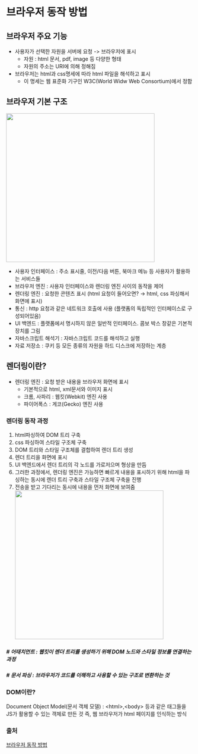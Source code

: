 # 브라우저 동작 방법

## 브라우저 주요 기능

- 사용자가 선택한 자원을 서버에 요청 -> 브라우저에 표시
  - 자원 : html 문서, pdf, image 등 다양한 형태
  - 자원의 주소는 URI에 의해 정해짐
- 브라우저는 html과 css명세에 따라 html 파일을 해석하고 표시
  - 이 명세는 웹 표준화 기구인 W3C(World Widw Web Consortium)에서 정함

## 브라우저 기본 구조

<img src='https://d2.naver.com/content/images/2015/06/helloworld-59361-1.png' width='400' />

- 사용자 인터페이스 : 주소 표시줄, 이전/다음 버튼, 북마크 메뉴 등 사용자가 활용하는 서비스들
- 브라우저 엔진 : 사용자 인터페이스와 렌더링 엔진 사이의 동작을 제어
- 렌더링 엔진 : 요청한 콘텐츠 표시 (html 요청이 들어오면? → html, css 파싱해서 화면에 표시)
- 통신 : http 요청과 같은 네트워크 호출에 사용 (플랫폼의 독립적인 인터페이스로 구성되어있음)
- UI 백엔드 : 플랫폼에서 명시하지 않은 일반적 인터페이스. 콤보 박스 창같은 기본적 장치를 그림
- 자바스크립트 해석기 : 자바스크립트 코드를 해석하고 실행
- 자료 저장소 : 쿠키 등 모든 종류의 자원을 하드 디스크에 저장하는 계층

## 렌더링이란?

- 렌더링 엔진 : 요청 받은 내용을 브라우저 화면에 표시
  - 기본적으로 html, xml문서와 이미지 표시
  - 크롬, 사파리 : 웹킷(Webkit) 엔진 사용
  - 파이어폭스 : 게코(Gecko) 엔진 사용

### 렌더링 동작 과정

1. html파싱하여 DOM 트리 구축
2. css 파싱하여 스타일 구조체 구축
3. DOM 트리와 스타일 구조체를 결합하여 렌더 트리 생성
4. 렌더 트리을 화면에 표시
5. UI 백엔드에서 렌더 트리의 각 노드를 가로저으며 형상을 만듬
6. 그러한 과정에서, 렌더링 엔진은 가능하면 빠르게 내용을 표시하기 위해 html을 파싱하는 동시에 렌더 트리 구축과 스타일 구조체 구축을 진행
7. 전송을 받고 기다리는 동시에 내용을 먼저 화면에 보여줌
   <img src='https://d2.naver.com/content/images/2015/06/helloworld-59361-3.png' width=400 />

##### # 어태치먼트 : 웹킷이 렌더 트리를 생성하기 위해 DOM 노드와 스타일 정보를 연결하는 과정

##### # 문서 파싱 : 브라우저가 코드를 이해하고 사용할 수 있는 구조로 변환하는 것

### DOM이란?

Document Object Model(문서 객체 모델) : \<html>,\<body> 등과 같은 태그들을 JS가 활용할 수 있는 객체로 만든 것
즉, 웹 브라우저가 html 페이지를 인식하는 방식

### 출처

[브라우저 동작 방법](https://gyoogle.dev/blog/web-knowledge/%EB%B8%8C%EB%9D%BC%EC%9A%B0%EC%A0%80%20%EB%8F%99%EC%9E%91%20%EB%B0%A9%EB%B2%95.html)
